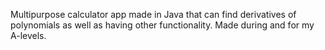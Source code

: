 Multipurpose calculator app made in Java that can find derivatives of polynomials as well as having other functionality. Made during and for my A-levels.
